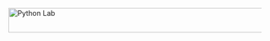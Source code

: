 <img src="https://img.shields.io/badge/:badgeContent?style=social&logo=Superman&logoColor=blue&color=red
" alt="Python Lab" width="600" height="50">
